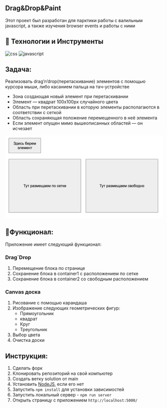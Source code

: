 ## Drag&Drop&Paint

Этот проект был разработан для парктики работы с валильным javascript, а также изучения browser events и работы с ними
## 🔧 Технологии и Инструменты
<div>
    <img src="https://img.shields.io/badge/-CSS-000000?style=for-the-badge&logo=CSS3&logoColor=548fc7" alt="css"/>
    <img src="https://img.shields.io/badge/-JAVASCRIPT-000000?style=for-the-badge&logo=javascript" alt="javascript"/>

</div>

## Задача:
Реализовать drag’n’drop(перетаскивание) элементов с помощью курсора мыши, либо касанием пальца на тач-устройстве
* Зона создающая новый элемент при перетаскивании
* Элемент — квадрат 100х100px случайного цвета
* Область при перетаскивании в которую элементы располагаются в соответствии с сеткой
* Область сохраняющая положение перемещенного в неё элемента
* Если элемент опущен мимо вышеописанных областей — он исчезает

![dnd_example.png](dnd_example.png)

## 📘Функционал:  
Приложение имеет следующий функционал:
### Drag`Drop
1. Перемещение блока по странице
2. Сохранение блока в container1 c расположением по сетке
3. Сохранение блока в  container2 со свободным расположением

### Canvas доска

1. Рисование с помощью карандаша
2. Изображение следующих геометрических фигур: 
    * Прямоугольник
    * квадрат
    * Круг
    * Треугольник
3. Выбор цвета
4. Очистка доски

## Инструкция:
1) Сделать форк
2) Клонировать репозиторий на свой компьютер
3) Создать ветку solution от main
4) Установить [NodeJS](https://nodejs.org/en/), если его нет
5) Запустить `npm install` для установки зависимостей
6) Запустить локальный сервер - `npm run server`
7) Открыть страницу с приложением `http://localhost:5000/`

